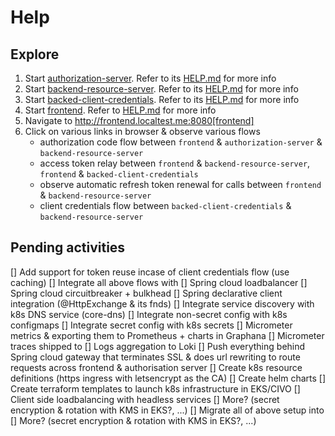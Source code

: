 # Help

## Explore

1. Start [authorization-server](authorization-server). Refer to its [HELP.md](authorization-server/HELP.md) for more info
2. Start [backend-resource-server](backend-resource-server). Refer to its [HELP.md](backend-resource-server/HELP.md) for more info
3. Start [backed-client-credentials](backed-client-credentials). Refer to its [HELP.md](backed-client-credentials/HELP.md) for more info
4. Start [frontend](frontend). Refer to [HELP.md](frontend/HELP.md) for more info
5. Navigate  to http://frontend.localtest.me:8080[frontend]
6. Click on various links in browser & observe various flows
    * authorization code flow between `frontend` & `authorization-server` & `backend-resource-server`
    * access token relay between `frontend` & `backend-resource-server`, `frontend` & `backed-client-credentials`
    * observe automatic refresh token renewal for calls between `frontend` & `backend-resource-server`
    * client credentials flow between `backed-client-credentials` & `backend-resource-server`

## Pending activities

[] Add support for token reuse incase of client credentials flow (use caching)
[] Integrate all above flows with
    [] Spring cloud loadbalancer
    [] Spring cloud circuitbreaker + bulkhead
    [] Spring declarative client integration (@HttpExchange & its fnds)
    [] Integrate service discovery with k8s DNS service (core-dns)
    [] Integrate non-secret config with k8s configmaps
    [] Integrate secret config with k8s secrets
    [] Micrometer metrics & exporting them to Prometheus + charts in Graphana
    [] Micrometer traces shipped to 
    [] Logs aggregation to Loki
    [] Push everything behind Spring cloud gateway that terminates SSL & does url rewriting to route requests across frontend & authorisation server
    [] Create k8s resource definitions (https ingress with letsencrypt as the CA)
    [] Create helm charts
    [] Create terraform templates to launch k8s infrastructure in EKS/CIVO
    [] Client side loadbalancing with headless services
    [] More? (secret encryption & rotation with KMS in EKS?, ...)
[] Migrate all of above setup into 
[] More? (secret encryption & rotation with KMS in EKS?, ...)
